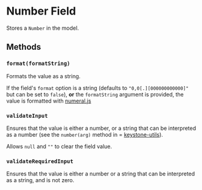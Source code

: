 # Number Field

Stores a `Number` in the model.

## Methods

### `format(formatString)`

Formats the value as a string.

If the field's `format` option is a string (defaults to `"0,0[.][000000000000]"` but can be set to `false`), **or** the `formatString` argument is provided, the value is formatted with [numeral.js](http://numeraljs.com)

### `validateInput`

Ensures that the value is either a number, or a string that can be interpreted as a number (see the `number(arg)` method in = [keystone-utils](https://github.com/keystonejs/keystone-utils#conversion-utilities)).

Allows `null` and `""` to clear the field value.

### `validateRequiredInput`

Ensures that the value is either a number or a string that can be interpreted as a string, and is not zero.
